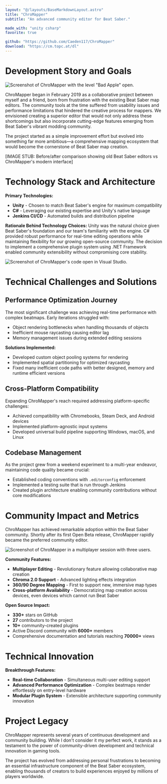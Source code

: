 ```yaml
---
layout: "@/layouts/BaseMarkdownLayout.astro"
title: "ChroMapper"
subtitle: "An advanced community editor for Beat Saber."

made_with: "unity csharp"
favorite: true

github: "https://github.com/Caeden117/ChroMapper"
download: "https://cm.topc.at/dl"
---
```


# Development Story and Goals

![Screenshot of ChroMapper with the level "Bad Apple" open.](@/images/projects/chromapper/chromapper3.png)

ChroMapper began in February 2019 as a collaborative project between myself and a friend, born from frustration with the existing Beat Saber map editors. The community tools at the time suffered from usability issues and performance limitations that hindered the creative process for mappers. We envisioned creating a superior editor that would not only address these shortcomings but also incorporate cutting-edge features emerging from Beat Saber's vibrant modding community.

The project started as a simple improvement effort but evolved into something far more ambitious—a comprehensive mapping ecosystem that would become the cornerstone of Beat Saber map creation.

[IMAGE STUB: Before/after comparison showing old Beat Saber editors vs ChroMapper's modern interface]

# Technology Stack and Architecture

**Primary Technologies:**
- **Unity** - Chosen to match Beat Saber's engine for maximum compatibility
- **C#** - Leveraging our existing expertise and Unity's native language
- **Jenkins CI/CD** - Automated builds and distribution pipeline

**Rationale Behind Technology Choices:**
Unity was the natural choice given Beat Saber's foundation and our team's familiarity with the engine. C# provided robust performance for real-time editing operations while maintaining flexibility for our growing open-source community. The decision to implement a comprehensive plugin system using .NET Framework enabled community extensibility without compromising core stability.

![Screenshot of ChroMapper's code open in Visual Studio.](@/images/projects/chromapper/chromapper4.png)

# Technical Challenges and Solutions

## Performance Optimization Journey
The most significant challenge was achieving real-time performance with complex beatmaps. Early iterations struggled with:
- Object rendering bottlenecks when handling thousands of objects
- Inefficient mouse raycasting causing editor lag
- Memory management issues during extended editing sessions

**Solutions Implemented:**
- Developed custom object pooling systems for rendering
- Implemented spatial partitioning for optimized raycasting
- Fixed many inefficient code paths with better designed, memory and runtime efficient versions

## Cross-Platform Compatibility
Expanding ChroMapper's reach required addressing platform-specific challenges:
- Achieved compatibility with Chromebooks, Steam Deck, and Android devices
- Implemented platform-agnostic input systems
- Developed universal build pipeline supporting Windows, macOS, and Linux

## Codebase Management
As the project grew from a weekend experiment to a multi-year endeavor, maintaining code quality became crucial:
- Established coding conventions with `.editorconfig` enforcement
- Implemented a testing suite that is run through Jenkins
- Created plugin architecture enabling community contributions without core modifications

# Community Impact and Metrics

ChroMapper has achieved remarkable adoption within the Beat Saber community. Shortly after its first Open Beta release, ChroMapper rapidly became the preferred community editor.

![Screenshot of ChroMapper in a multiplayer session with three users.](@/images/projects/chromapper/chromapper2.jpg)

**Community Features:**
- **Multiplayer Editing** - Revolutionary feature allowing collaborative map creation
- **Chroma 2.0 Support** - Advanced lighting effects integration
- **360/90 Degree Mapping** - First to support new, immersive map types
- **Cross-platform Availability** - Democratizing map creation across devices, even devices which cannot run Beat Saber

**Open Source Impact:**
- **330+** stars on GitHub
- **27** contributors to the project
- **10+** community-created plugins
- Active Discord community with **6000+** members
- Comprehensive documentation and tutorials reaching **70000+** views

# Technical Innovation

**Breakthrough Features:**
- **Real-time Collaboration** - Simultaneous multi-user editing support
- **Advanced Performance Optimization** - Complex beatmaps render effortlessly on entry-level hardware
- **Modular Plugin System** - Extensible architecture supporting community innovation

# Project Legacy

ChroMapper represents several years of continuous development and community building. While I don't consider it my perfect work, it stands as a testament to the power of community-driven development and technical innovation in gaming tools.

The project has evolved from addressing personal frustrations to becoming an essential infrastructure component of the Beat Saber ecosystem, enabling thousands of creators to build experiences enjoyed by millions of players worldwide.